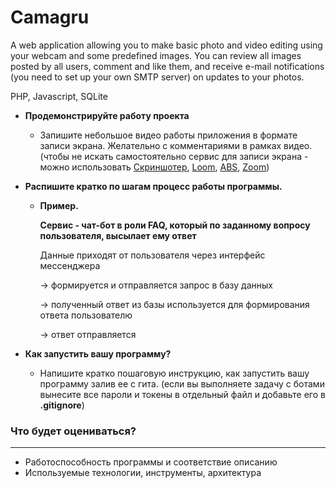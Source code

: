 # Camagru

A web application allowing you to make basic photo and video editing using your webcam and some predefined images. You can review all images posted by all users, comment and like them, and receive e-mail notifications (you need to set up your own SMTP server) on updates to your photos.

PHP, Javascript, SQLite

- **Продемонстрируйте работу проекта**
    - Запишите небольшое видео работы приложения в формате записи экрана. Желательно с комментариями в рамках видео. (чтобы не искать самостоятельно сервис для записи экрана - можно использовать [Скриншотер](https://xn--e1affnfjebo2d.xn--p1ai/?gclid=CjwKCAjwg6b0BRBMEiwANd1_SBcMLW1RXyRvgrW4rKHk1IaGoh1Kb2tnO2TIlpYpyCEyoc0TK3fpghoCuh8QAvD_BwE), [Loom](https://www.loom.com/), [ABS](https://obsproject.com/ru), [Zoom](https://zoom.us/))
- **Распишите кратко по шагам процесс работы программы.**
    - **Пример.**

        **Сервис - чат-бот в роли FAQ, который по заданному вопросу пользователя, высылает ему ответ**

        Данные приходят от пользователя через интерфейс мессенджера

         → формируется и отправляется запрос в базу данных

         → полученный ответ из базы используется для формирования ответа пользователю

         → ответ отправляется

- **Как запустить вашу программу?**
    - Напишите кратко пошаговую инструкцию, как запустить вашу программу залив ее с гита. (если вы выполняете задачу с ботами вынесите все пароли и токены в отдельный файл и добавьте его в **.gitignore**)

### **Что будет оцениваться?**

---

- Работоспособность программы и соответствие описанию
- Используемые технологии, инструменты, архитектура